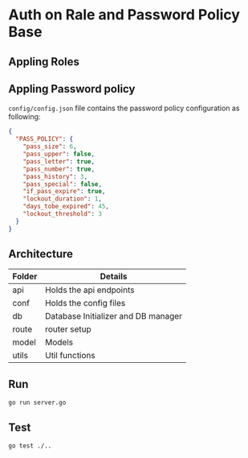 # Auth on Rale and Password Policy Base

## Appling Roles

## Appling Password policy

`config/config.json` file contains the password policy configuration as following:

```json
{
  "PASS_POLICY": {
    "pass_size": 6,
    "pass_upper": false,
    "pass_letter": true,
    "pass_number": true,
    "pass_history": 3,
    "pass_special": false,
    "if_pass_expire": true,
    "lockout_duration": 1,
    "days_tobe_expired": 45,
    "lockout_threshold": 3
  }
}
```

## Architecture

| Folder | Details                             |
| ------ | ----------------------------------- |
| api    | Holds the api endpoints             |
| conf   | Holds the config files              |
| db     | Database Initializer and DB manager |
| route  | router setup                        |
| model  | Models                              |
| utils  | Util functions                      |

## Run

`go run server.go`

## Test

`go test ./..`
